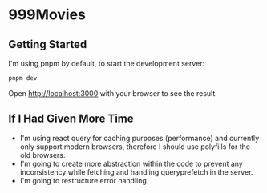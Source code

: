 # 999Movies

## Getting Started

I'm using pnpm by default, to start the development server:

```bash
pnpm dev
```

Open [http://localhost:3000](http://localhost:3000) with your browser to see the result.

## If I Had Given More Time

- I'm using react query for caching purposes (performance) and currently only support modern browsers, therefore I should use polyfills for the old browsers.
- I'm going to create more abstraction within the code to prevent any inconsistency while fetching and handling queryprefetch in the server.
- I'm going to restructure error handling.

